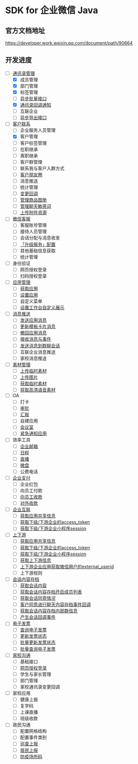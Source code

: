 

# SDK for 企业微信 Java

## 官方文档地址

https://developer.work.weixin.qq.com/document/path/90664



## 开发进度

- [ ] [通讯录管理](https://developer.work.weixin.qq.com/document/path/90193)
  - [x] 成员管理
  - [x] 部门管理
  - [x] 标签管理
  - [ ] [异步批量接口](https://developer.work.weixin.qq.com/document/path/90979)
  - [x] [通讯录回调通知](https://developer.work.weixin.qq.com/document/path/90967)
  - [ ] 互联企业
  - [ ] [异步导出接口](https://developer.work.weixin.qq.com/document/path/94850)
- [ ] [客户联系](https://developer.work.weixin.qq.com/document/path/92109)
  - [ ] 企业服务人员管理
  - [x] 客户管理
  - [ ] 客户标签管理
  - [ ] 在职继承
  - [ ] 离职继承
  - [ ] 客户群管理
  - [ ] 联系我与客户入群方式
  - [ ] [客户朋友圈](https://developer.work.weixin.qq.com/document/path/93506)
  - [ ] 消息推送
  - [ ] 统计管理
  - [ ] [变更回调](https://developer.work.weixin.qq.com/document/path/92129)
  - [ ] [管理商品图册](https://developer.work.weixin.qq.com/document/path/95096)
  - [ ] [管理聊天敏感词](https://developer.work.weixin.qq.com/document/path/95097)
  - [ ] [上传附件资源](https://developer.work.weixin.qq.com/document/path/95098)
- [ ] [微信客服](https://developer.work.weixin.qq.com/document/path/94638)
  - [ ] 客服账号管理
  - [ ] 接待人员管理
  - [ ] 会话分配与消息收发
  - [ ] [「升级服务」配置](https://developer.work.weixin.qq.com/document/path/94674)
  - [ ] 其他基础信息获取
  - [ ] 统计管理
- [ ] 身份验证
  - [ ] 网页授权登录
  - [ ] 扫码授权登录
- [ ] [应用管理](https://developer.work.weixin.qq.com/document/path/90226)
  - [ ] [获取应用](https://developer.work.weixin.qq.com/document/path/90227)
  - [ ] [设置应用](https://developer.work.weixin.qq.com/document/path/90228)
  - [ ] 自定义菜单
  - [ ] [设置工作台自定义展示](https://developer.work.weixin.qq.com/document/path/92535)
- [ ] [消息推送](https://developer.work.weixin.qq.com/document/path/90235)
  - [ ] [发送应用消息](https://developer.work.weixin.qq.com/document/path/90236)
  - [ ] [更新模板卡片消息](https://developer.work.weixin.qq.com/document/path/94888)
  - [ ] [撤回应用消息](https://developer.work.weixin.qq.com/document/path/94867)
  - [ ] [接收消息与事件](https://developer.work.weixin.qq.com/document/path/90238)
  - [ ] [发送消息到群聊会话](https://developer.work.weixin.qq.com/document/path/90244)
  - [ ] 互联企业消息推送
  - [ ] 家校消息推送
- [ ] [素材管理](https://developer.work.weixin.qq.com/document/path/91054)
  - [ ] [上传临时素材](https://developer.work.weixin.qq.com/document/path/90253)
  - [ ] [上传图片](https://developer.work.weixin.qq.com/document/path/90256)
  - [ ] [获取临时素材](https://developer.work.weixin.qq.com/document/path/90254)
  - [ ] [获取高清语音素材](https://developer.work.weixin.qq.com/document/path/90255)
- [ ] OA
  - [ ] 打卡
  - [ ] [审批](https://developer.work.weixin.qq.com/document/path/91854)
  - [ ] [汇报](https://developer.work.weixin.qq.com/document/path/93496)
  - [ ] 自建应用
  - [ ] [会议室](https://developer.work.weixin.qq.com/document/path/93618)
  - [ ] [紧急通知应用](https://developer.work.weixin.qq.com/document/path/91623)
- [ ] 效率工具
  - [ ] [企业邮箱](https://developer.work.weixin.qq.com/document/path/95486)
  - [ ] [日程](https://developer.work.weixin.qq.com/document/path/93624)
  - [ ] [直播](https://developer.work.weixin.qq.com/document/path/93633)
  - [ ] [微盘](https://developer.work.weixin.qq.com/document/path/93654)
  - [ ] 公费电话
- [ ] [企业支付](https://developer.work.weixin.qq.com/document/path/90273)
  - [ ] 企业红包
  - [ ] 向员工付款
  - [ ] [向员工收款](https://developer.work.weixin.qq.com/document/path/90280)
  - [ ] [对外收款](https://developer.work.weixin.qq.com/document/path/93665)
- [ ] [企业互联](https://developer.work.weixin.qq.com/document/path/93360)
  - [ ] [获取应用共享信息](https://developer.work.weixin.qq.com/document/path/93403)
  - [ ] [获取下级/下游企业的access_token](https://developer.work.weixin.qq.com/document/path/93359)
  - [ ] [获取下级/下游企业小程序session](https://developer.work.weixin.qq.com/document/path/93355)
- [ ] [上下游](https://developer.work.weixin.qq.com/document/path/95308)
  - [ ] [获取应用共享信息](https://developer.work.weixin.qq.com/document/path/95310)
  - [ ] [获取下级/下游企业的access_token](https://developer.work.weixin.qq.com/document/path/95311)
  - [ ] [获取下级/下游企业小程序session](https://developer.work.weixin.qq.com/document/path/95318)
  - [ ] [获取上下游信息](https://developer.work.weixin.qq.com/document/path/95315)
  - [ ] [上下游企业应用获取微信用户的external_userid](https://developer.work.weixin.qq.com/document/path/95342)
  - [ ] 上下游规则
- [ ] [会话内容存档](https://developer.work.weixin.qq.com/document/path/91360)
  - [ ] [获取会话内容](https://developer.work.weixin.qq.com/document/path/91774)
  - [ ] [获取会话内容存档开启成员列表](https://developer.work.weixin.qq.com/document/path/91614)
  - [ ] [获取会话同意情况](https://developer.work.weixin.qq.com/document/path/91782)
  - [ ] [客户同意进行聊天内容存档事件回调](https://developer.work.weixin.qq.com/document/path/92005)
  - [ ] [获取会话内容存档内部群信息](https://developer.work.weixin.qq.com/document/path/92951)
  - [ ] [产生会话回调事件](https://developer.work.weixin.qq.com/document/path/95039)
- [ ] [电子发票](https://developer.work.weixin.qq.com/document/path/90283)
  - [ ] [查询电子发票](https://developer.work.weixin.qq.com/document/path/90284)
  - [ ] [更新发票状态](https://developer.work.weixin.qq.com/document/path/90285)
  - [ ] [批量更新发票状态](https://developer.work.weixin.qq.com/document/path/90286)
  - [ ] [批量查询电子发票](https://developer.work.weixin.qq.com/document/path/90287)
- [ ] [家校沟通](https://developer.work.weixin.qq.com/document/path/91638)
  - [ ] 基础接口
  - [ ] [网页授权登录](https://developer.work.weixin.qq.com/document/path/91856)
  - [ ] 学生与家长管理
  - [ ] 部门管理
  - [ ] 家校通讯录变更回调
- [ ] 家校应用
  - [ ] 健康上报
  - [ ] 复学码
  - [ ] 上课直播
  - [ ] 班级收款
- [ ] 政民沟通
  - [ ] 配置网格结构
  - [ ] 配置事件类别
  - [ ] [巡查上报](https://developer.work.weixin.qq.com/document/path/93520)
  - [ ] [居民上报](https://developer.work.weixin.qq.com/document/path/93513)
  - [ ] [防疫场所码](https://developer.work.weixin.qq.com/document/path/95465)